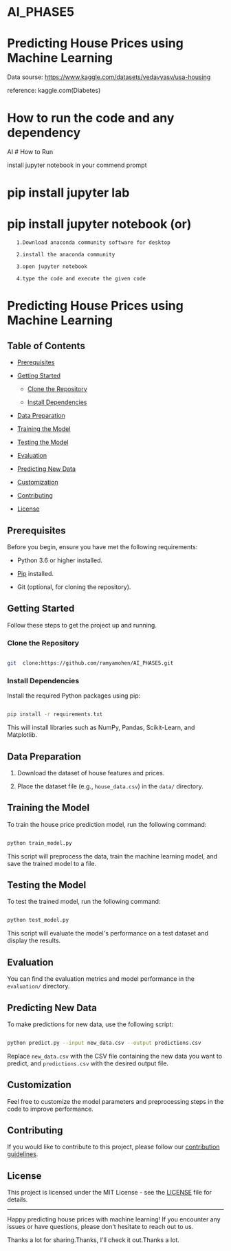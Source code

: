 # AI_PHASE5


 # Predicting House Prices using Machine Learning

 

Data sourse:  https://www.kaggle.com/datasets/vedavyasv/usa-housing

reference: kaggle.com(Diabetes)

# How to run the code and any dependency

  AI # How to Run

install jupyter notebook in your commend prompt 

   # pip install jupyter lab

   # pip install jupyter notebook (or)

       1.Download anaconda community software for desktop

       2.install the anaconda community

       3.open jupyter notebook

       4.type the code and execute the given code

 

# Predicting House Prices using Machine Learning

 

 

## Table of Contents

 

- [Prerequisites](#prerequisites)

- [Getting Started](#getting-started)

  - [Clone the Repository](#clone-the-repository)

  - [Install Dependencies](#install-dependencies)

- [Data Preparation](#data-preparation)

- [Training the Model](#training-the-model)

- [Testing the Model](#testing-the-model)

- [Evaluation](#evaluation)

- [Predicting New Data](#predicting-new-data)

- [Customization](#customization)

- [Contributing](#contributing)

- [License](#license)

 

## Prerequisites

 

Before you begin, ensure you have met the following requirements:

 

- Python 3.6 or higher installed.

- [Pip](https://pip.pypa.io/en/stable/installation/) installed.

- Git (optional, for cloning the repository).

 

## Getting Started

 

Follow these steps to get the project up and running.

 

### Clone the Repository

 

```bash

git  clone:https://github.com/ramyamohen/AI_PHASE5.git

```

 

### Install Dependencies

 

Install the required Python packages using pip:

 

```bash

pip install -r requirements.txt

```

 

This will install libraries such as NumPy, Pandas, Scikit-Learn, and Matplotlib.

 

## Data Preparation

 

1. Download the dataset of house features and prices.

2. Place the dataset file (e.g., `house_data.csv`) in the `data/` directory.

 

## Training the Model

 

To train the house price prediction model, run the following command:

 

```bash

python train_model.py

```

 

This script will preprocess the data, train the machine learning model, and save the trained model to a file.

 

## Testing the Model

 

To test the trained model, run the following command:

 

```bash

python test_model.py

```

 

This script will evaluate the model's performance on a test dataset and display the results.

 

## Evaluation

 

You can find the evaluation metrics and model performance in the `evaluation/` directory.

 

## Predicting New Data

 

To make predictions for new data, use the following script:

 

```bash

python predict.py --input new_data.csv --output predictions.csv

```

 

Replace `new_data.csv` with the CSV file containing the new data you want to predict, and `predictions.csv` with the desired output file.

 

## Customization

 

Feel free to customize the model parameters and preprocessing steps in the code to improve performance.

 

## Contributing

 

If you would like to contribute to this project, please follow our [contribution guidelines](CONTRIBUTING.md).

 

## License

 

This project is licensed under the MIT License - see the [LICENSE](LICENSE) file for details.

 

---

 

Happy predicting house prices with machine learning! If you encounter any issues or have questions, please don't hesitate to reach out to us.

Thanks a lot for sharing.Thanks, I'll check it out.Thanks a lot.
